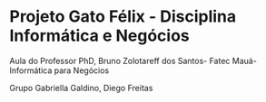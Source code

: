 # Projeto Gato Félix - Disciplina Informática e Negócios
Aula do Professor PhD, Bruno Zolotareff dos Santos- Fatec Mauá- Informática para Negócios

Grupo
Gabriella Galdino, Diego Freitas
